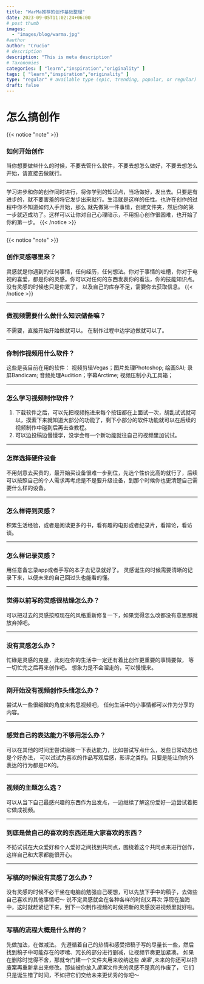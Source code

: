 ```yaml
---
title: "WarMa推荐的创作基础整理"
date: 2023-09-05T11:02:24+06:00
# post thumb
images:
  - "images/blog/warma.jpg"
#author
author: "Crucio"
# description
description: "This is meta description"
# Taxonomies
categories: [ "learn","inspiration","originality" ]
tags: [ "learn","inspiration","originality" ]
type: "regular" # available type (epic, trending, popular, or regular)
draft: false
---
```


# 怎么搞创作
{{< notice "note" >}}
### 如何开始创作
当你想要做些什么的时候，不要去管什么软件，不要去想怎么做好，不要去想怎么开始，请直接去做就行。
<hr>
学习进步和你的创作同时进行，将你学到的知识点，当场做好，发出去。只要是有进步的，就不要害羞的将它发步出来就行。生活就是这样的任性。也许在创作的过程中你不知道如何入手开始，那么
就先做第一件事情，创建文件夹，然后你的第一步就迈成功了。这样可以让你对自己心理暗示，不用担心创作很困难，也开始了你的第一步。
{{< /notice >}}
<hr>

{{< notice "note" >}}
### 创作灵感哪里来？
灵感就是你遇到的任何事情，任何经历，任何想法。你对于事情的吐槽，你对于电视的喜爱，都是你的灵感。你可以对任何的东西发表你的看法，你的技能知识点。没有灵感的时候也只是你累了，
以及自己的库存不足，需要你去获取信息。
{{< /notice >}}
<hr>

### 做视频需要什么做什么知识储备嘛？
不需要，直接开始开始做就可以。
在制作过程中边学边做就可以了。
<hr>

### 你制作视频用什么软件？
这些是我目前在用的软件：
视频剪辑Vegas；图片处理Photoshop; 绘画SAI; 录屏Bandicam; 音频处理Audition；字幕Arctime; 视频压制小丸工具箱；
<hr>

### 怎么学习视频制作软件？
1. 下载软件之后，可以先把视频拖进来每个按钮都在上面试一次，胡乱试试就可以，摸索下来就知道大部分的功能了，剩下小部分的软件功能就可以在后续的视频制作中碰到后再去查教程。
2. 可以边投稿边慢慢学，没学会每一个新功能就往自己的视频里加试试。
<hr>

### 怎样选择硬件设备
不用刻意去买贵的，最开始买设备很难一步到位，先选个性价比高的就行了，后续可以按照自己的个人需求再考虑是不是要升级设备，到那个时候你也更清楚自己需要什么样的设备。
<hr>

### 怎么样得到灵感？
积累生活经验，或者是阅读更多的书，看有趣的电影或者纪录片，看辩论，看访谈。
<hr>

### 怎么样记录灵感？
用任意备忘录app或者手写的本子去记录就好了。
灵感诞生的时候需要清晰的记录下来，以便未来的自己回过头也能看的懂。
<hr>

### 觉得以前写的灵感很枯燥怎么办？
可以把过去的灵感按照现在的风格重新修复一下，如果觉得怎么改都没有意思那就放弃掉吧。
<hr>

### 没有灵感怎么办？
忙碌是灵感的克星，此刻在你的生活中一定还有着比创作更重要的事情要做，
等一切忙完之后再来创作吧。
想象力是不会溜走的，可以慢慢来。
<hr>

### 刚开始没有视频创作头绪怎么办？
尝试从一些很细微的角度来构思视频吧，
任何生活中的小事情都可以作为分享的内容。
<hr>

### 感觉自己的表达能力不够用怎么办？
可以在其他的时间里尝试锻炼一下表达能力，比如尝试写点什么，发些日常动态也是个好办法，
可以试试为喜欢的作品写观后感，影评之类的。只要是能让你向外表达的行为都是OK的。
<hr>

### 视频的主题怎么选？
可以从当下自己最感兴趣的东西作为出发点，一边继续了解这份爱好一边尝试着把它做成视频。
<hr>

### 到底是做自己的喜欢的东西还是大家喜欢的东西？
不妨试试在大众爱好和个人爱好之间找到共同点，围绕着这个共同点来进行创作，
这样自己和大家都能很开心。
<hr>

### 写稿的时候没有灵感了怎么办？
没有灵感的时候不必干坐在电脑前勉强自己硬想，可以先放下手中的稿子，去做些自己喜欢的其他事情吧～ 说不定灵感就会在各种各样的时刻又再次
浮现在脑海中，这时就赶紧记下来，到下一次制作视频的时候把新的灵感放进视频里就好啦。
<hr>

### 写稿的流程大概是什么样的？
先做加法，在做减法。
先遵循着自己的热情和感受把稿子写的尽量长一些，然后找到稿子中可能存在的啰嗦、冗长的部分进行删减，让视频节奏更加紧凑。
如果在删除时觉得不舍，那就专门建一个文件夹用来收纳这些 *废案* ,未来的你还可以把废案再重新拿出来修改。那些被你放入*废案*文件夹的灵感不是真的作废了，
它们只是诞生错了时间，不如把它们交给未来更优秀的你吧～
